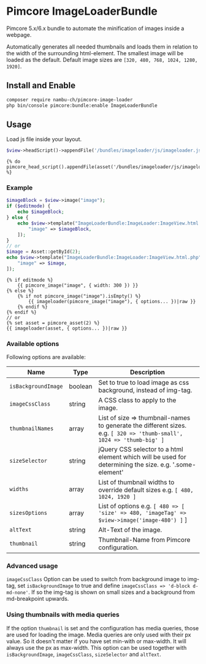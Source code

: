 # Pimcore ImageLoaderBundle
Pimcore 5.x/6.x bundle to automate the minification of images inside a webpage.

Automatically generates all needed thumbnails and loads them in relation to the
width of the surrounding html-element. The smallest image will be loaded as the default.
Default image sizes are ```[320, 480, 768, 1024, 1280, 1920]```.

## Install and Enable

```bash
composer require nambu-ch/pimcore-image-loader
php bin/console pimcore:bundle:enable ImageLoaderBundle
```

## Usage

Load js file inside your layout.
```php
$view->headScript()->appendFile('/bundles/imageloader/js/imageloader.js');
```
```twig
{% do pimcore_head_script().appendFile(asset('/bundles/imageloader/js/imageloader.js')) %}
```

### Example

```php
$imageBlock = $view->image("image");
if ($editmode) {
    echo $imageBlock;
} else {
    echo $view->template("ImageLoaderBundle:ImageLoader:ImageView.html.php", [
        "image" => $imageBlock,
    ]);
}
// or
$image = Asset::getById(2);
echo $view->template("ImageLoaderBundle:ImageLoader:ImageView.html.php", [
    "image" => $image,
]);
```
```twig
{% if editmode %}
    {{ pimcore_image("image", { width: 300 }) }}
{% else %}
    {% if not pimcore_image("image").isEmpty() %}
        {{ imageloader(pimcore_image("image"), { options... })|raw }}
    {% endif %}
{% endif %}
// or
{% set asset = pimcore_asset(2) %}
{{ imageloader(asset, { options... })|raw }}
```

### Available options

Following options are available:

| Name                | Type    | Description                                                                                                                |
|---------------------|---------|----------------------------------------------------------------------------------------------------------------------------|
| `isBackgroundImage` | boolean | Set to true to load image as css background, instead of img-tag.                                                           |
| `imageCssClass`     | string  | A CSS class to apply to the image.                                                                                         |
| `thumbnailNames`    | array   | List of size => thumbnail-names to generate the different sizes. e.g. ```[ 320 => 'thumb-small', 1024 => 'thumb-big' ]```  |
| `sizeSelector`      | string  | jQuery CSS selector to a html element which will be used for determining the size. e.g. '.some-element'                    |
| `widths`            | array   | List of thumbnail widths to override default sizes e.g. ```[ 480, 1024, 1920 ]```                                          |
| `sizesOptions`      | array   | List of options e.g. ```[ 480 => [ 'size' => 480, 'imageTag' => $view->image('image-480') ]``` ]                           |
| `altText`           | string  | Alt-Text of the image.                                                                                                     |
| `thumbnail`         | string  | Thumbnail-Name from Pimcore configuration.                                                                                 |

### Advanced usage

```imageCssClass``` Option can be used to switch from background image to img-tag, set ```isBackgroundImage``` to true and define 
```imageCssClass => 'd-block d-md-none'```. If so the img-tag is shown on small sizes and a background from md-breakpoint upwards.

### Using thumbnails with media queries

If the option `thumbnail` is set and the configuration has media queries, those are used for loading the image. Media queries are only used with
their px value. So it doesn't matter if you have set min-with or max-width. It will always use the px as max-width. This option can be
used together with `isBackgroundImage`, `imageCssClass`, `sizeSelector` and `altText`.
